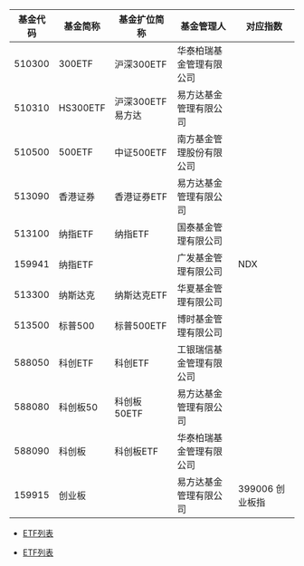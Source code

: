 
|基金代码|基金简称|基金扩位简称|基金管理人|对应指数|
|---|---|---|---|---|
|510300|300ETF|沪深300ETF|华泰柏瑞基金管理有限公司||
|510310|HS300ETF|沪深300ETF易方达|易方达基金管理有限公司||
|510500|500ETF|中证500ETF|南方基金管理股份有限公司||
|513090|香港证券|香港证券ETF|易方达基金管理有限公司||
|513100|纳指ETF|纳指ETF|国泰基金管理有限公司||
|159941|纳指ETF||广发基金管理有限公司|NDX|
|513300|纳斯达克|纳斯达克ETF|华夏基金管理有限公司||
|513500|标普500|标普500ETF|博时基金管理有限公司||
|588050|科创ETF|科创ETF|工银瑞信基金管理有限公司||
|588080|科创板50|科创板50ETF|易方达基金管理有限公司||
|588090|科创板|科创板ETF|华泰柏瑞基金管理有限公司||
|159915|创业板||易方达基金管理有限公司|399006 创业板指|



* [ETF列表](http://www.sse.com.cn/assortment/fund/etf/list/)

* [ETF列表](http://www.szse.cn/market/product/list/etfList/index.html)

